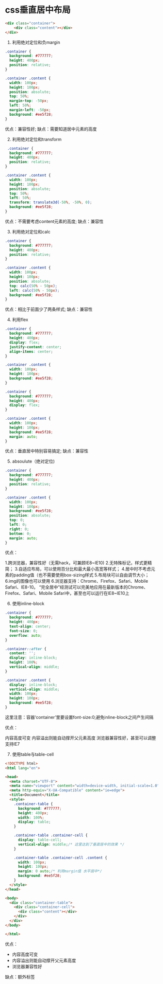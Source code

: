 # css垂直居中布局

```html
<div class="container">
    <div class="content"></div>
</div>
```

1. 利用绝对定位和负margin

```css
.container {
  background: #777777;
  height: 400px;
  position: relative;
}

.container .content {
  width: 100px;
  height: 100px;
  position: absolute;
  top: 50%;
  margin-top: -50px;
  left: 50%;
  margin-left: -50px;
  background: #ee5f28;
}
```

优点：兼容性好; 缺点：需要知道居中元素的高度

2. 利用绝对定位和transform

```css
 .container {
  background: #777777;
  height: 400px;
  position: relative;
}

.container .content {
  width: 100px;
  height: 100px;
  position: absolute;
  top: 50%;
  left: 50%;
  transform: translate3d(-50%, -50%, 0);
  background: #ee5f28;
}
```

优点：不需要考虑content元素的高度; 缺点：兼容性

3. 利用绝对定位和calc

```css
.container {
  background: #777777;
  height: 400px;
  position: relative;
}

.container .content {
  width: 100px;
  height: 100px;
  position: absolute;
  top: calc(50% - 50px);
  left: calc(50% - 50px);
  background: #ee5f28;
}
```

优点：相比于前面少了两条样式; 缺点：兼容性

4. 利用flex

```css
.container {
  background: #777777;
  height: 400px;
  display: flex;
  justify-content: center;
  align-items: center;
}

.container .content {
  width: 100px;
  height: 100px;
  background: #ee5f28;
}
```

```css
.container {
  background: #777777;
  height: 400px;
  display: flex;
}

.container .content {
  width: 100px;
  height: 100px;
  background: #ee5f28;
  margin: auto;
}
```

优点：垂直居中特别容易搞定; 缺点：兼容性

5. absoulute（绝对定位)

```css
.container {
  background: #777777;
  height: 400px;
  position: relative;
}

.container .content {
  width: 100px;
  height: 100px;
  background: #ee5f28;
  position: absolute;
  top: 0;
  left: 0;
  right: 0;
  bottom: 0;
  margin: auto;
}
```

优点：

1.跨浏览器，兼容性好（无需hack，可兼顾IE8~IE10)
2.无特殊标记，样式更精简；
3.自适应布局，可以使用百分比和最大最小高宽等样式；
4.居中时不考虑元素的padding值（也不需要使用box-sizing样式
5.布局块可以自由调节大小；6.img的图像也可以使用
6.浏览器支持：Chrome、Firefox、Safari、Mobile Safari、IE8-10。 “完全居中”经测试可以完美地应用在最新版本的Chrome、Firefox、Safari、Mobile Safari中，甚至也可以运行在IE8~IE10上

6. 使用inline-block

```css
.container {
  background: #777777;
  height: 400px;
  text-align: center;
  font-size: 0;
  overflow: auto;
}

.container::after {
  content: '';
  display: inline-block;
  height: 100%;
  vertical-align: middle;
}

.container .content {
  display: inline-block;
  vertical-align: middle;
  width: 100px;
  height: 100px;
  background: #ee5f28;
}
```

这里注意：容器‘container’里要设置font-size:0;避免inline-block之间产生间隔

优点：

内容高度可变
内容溢出则能自动撑开父元素高度
浏览器兼容性好，甚至可以调整支持IE7

7. 使用table与table-cell

```html
<!DOCTYPE html>
<html lang="en">

<head>
  <meta charset="UTF-8">
  <meta name="viewport" content="width=device-width, initial-scale=1.0">
  <meta http-equiv="X-UA-Compatible" content="ie=edge">
  <title>Document</title>
  <style>
    .container-table {
      background: #777777;
      height: 400px;
      width: 100%;
      display: table;
    }

    .container-table .container-cell {
      display: table-cell;
      vertical-align: middle;/* 这里达到了垂直居中的效果 */
    }

    .container-table .container-cell .content {
      width: 100px;
      height: 100px;
      margin: 0 auto;/* 利用margin值 水平居中*/
      background: #ee5f28;
    }
  </style>
</head>

<body>
  <div class="container-table">
    <div class="container-cell">
      <div class="content"></div>
    </div>
  </div>
</body>

</html>
```

优点：

- 内容高度可变
- 内容溢出则能自动撑开父元素高度
- 浏览器兼容性好

缺点：额外标签
